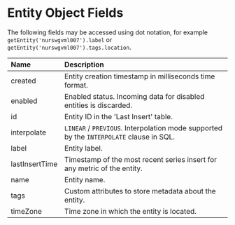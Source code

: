 # Entity Object Fields

The following fields may be accessed using dot notation, for example `getEntity('nurswgvml007').label` or   `getEntity('nurswgvml007').tags.location`.

|**Name**|**Description** |
|:---|:---|
| created                  | Entity creation timestamp in milliseconds time format.|
| enabled                  | Enabled status. Incoming data for disabled entities is discarded.|
| id                       | Entity ID in the 'Last Insert' table.|
| interpolate              | `LINEAR` / `PREVIOUS`. Interpolation mode supported by the `INTERPOLATE` clause in SQL. |
| label                    | Entity label. |
| lastInsertTime           | Timestamp of the most recent series insert for any metric of the entity.|
| name                     | Entity name. |
| tags                     | Custom attributes to store metadata about the entity.|
| timeZone                 | Time zone in which the entity is located.|
